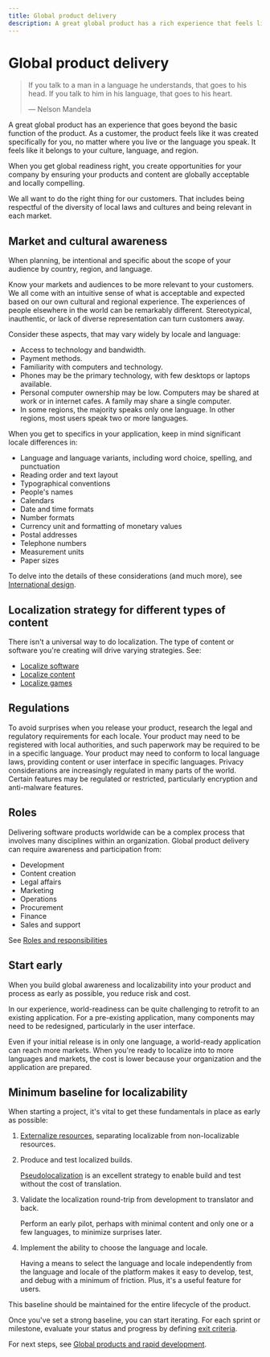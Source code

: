 ```yaml
---
title: Global product delivery
description: A great global product has a rich experience that feels like it was created specifically for you, no matter where you live or the language you speak.
---
```


# Global product delivery

> If you talk to a man in a language he understands, that goes to his head.
> If you talk to him in his language, that goes to his heart.
>
> &#x2014; Nelson Mandela

A great global product has an experience that goes beyond the basic function of the product.
As a customer, the product feels like it was created specifically for you, no matter where you live or the language you speak.
It feels like it belongs to your culture, language, and region.

When you get global readiness right,
you create opportunities for your company by ensuring your products and content are globally acceptable and locally compelling.

We all want to do the right thing for our customers.
That includes being respectful of the diversity of local laws and cultures
and being relevant in each market.

## Market and cultural awareness

When planning, be intentional and specific about the scope of your audience by country, region, and language.

Know your markets and audiences to be more relevant to your customers.
We all come with an intuitive sense of what is acceptable and expected based on our own cultural and regional experience.
The experiences of people elsewhere in the world can be remarkably different.
Stereotypical, inauthentic, or lack of diverse representation can turn customers away.

Consider these aspects, that may vary widely by locale and language:

* Access to technology and bandwidth.
* Payment methods.
* Familiarity with computers and technology.
* Phones may be the primary technology, with few desktops or laptops available.
* Personal computer ownership may be low. Computers may be shared at work or in internet cafes. A family may share a single computer.
* In some regions, the majority speaks only one language. In other regions, most users speak two or more languages.

When you get to specifics in your application, keep in mind significant locale differences in:

* Language and language variants, including word choice, spelling, and punctuation
* Reading order and text layout
* Typographical conventions
* People's names
* Calendars
* Date and time formats
* Number formats
* Currency unit and formatting of monetary values
* Postal addresses
* Telephone numbers
* Measurement units
* Paper sizes

To delve into the details of these considerations (and much more), see [International design](international-design.md).

## Localization strategy for different types of content

There isn't a universal way to do localization.
The type of content or software you're creating will drive varying strategies.
See:

* [Localize software](../localization/localize-software.md)
* [Localize content](../localization/localize-content.md)
* [Localize games](../localization/localize-games.md)

## Regulations

To avoid surprises when you release your product, research the legal and regulatory requirements for each locale.
Your product may need to be registered with local authorities, and such paperwork may be required to be in a specific language.
Your product may need to conform to local language laws, providing content or user interface in specific languages.
Privacy considerations are increasingly regulated in many parts of the world.
Certain features may be regulated or restricted, particularly encryption and anti-malware features.

## Roles

Delivering software products worldwide can be a complex process that involves many disciplines within an organization.
Global product delivery can require awareness and participation from:

* Development
* Content creation
* Legal affairs
* Marketing
* Operations
* Procurement
* Finance
* Sales and support

See [Roles and responsibilities](roles-and-responsibilities.md)

## Start early

When you build global awareness and localizability into your product and process as early as possible, you reduce risk and cost.

In our experience, world-readiness can be quite challenging to retrofit to an existing application.
For a pre-existing application, many components may need to be redesigned, particularly in the user interface.

Even if your initial release is in only one language, a world-ready application can reach more markets.
When you're ready to localize into to more languages and markets, the cost is lower because your organization and the application are prepared.

## <a name="baseline"></a>Minimum baseline for localizability

When starting a project, it's vital to get these fundamentals in place as early as possible:

1. [Externalize resources](../internationalization/externalize-resources.md), separating localizable from non-localizable resources.

2. Produce and test localized builds.

   [Pseudolocalization](pseudolocalization.md) is an excellent strategy to enable build and test without the cost of translation.

3. Validate the localization round-trip from development to translator and back.

   Perform an early pilot, perhaps with minimal content and only one or a few languages, to minimize surprises later.

4. Implement the ability to choose the language and locale.

   Having a means to select the language and locale independently from the language and locale of the platform makes it easy to develop, test, and debug with a minimum of friction.
   Plus, it's a useful feature for users.

This baseline should be maintained for the entire lifecycle of the product.

Once you've set a strong baseline, you can start iterating.
For each sprint or milestone, evaluate your status and progress by defining [exit criteria](exit-criteria.md).

For next steps, see [Global products and rapid development](rapid-development.md).
